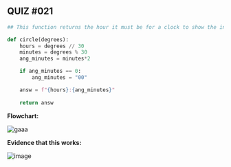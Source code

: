 ## QUIZ #021

```.py
## This function returns the hour it must be for a clock to show the inputted number of degrees

def circle(degrees):
    hours = degrees // 30
    minutes = degrees % 30
    ang_minutes = minutes*2

    if ang_minutes == 0:
        ang_minutes = "00"

    answ = f"{hours}:{ang_minutes}"
    
    return answ
```

**Flowchart:**

![gaaa](https://user-images.githubusercontent.com/88994602/145736995-be82026e-6a8d-4ecb-bc65-f3fb2420222f.png)

**Evidence that this works:**

![image](https://user-images.githubusercontent.com/88994602/145737033-d675e9c3-a0ea-4300-8a08-e2e84282b2ee.png)
